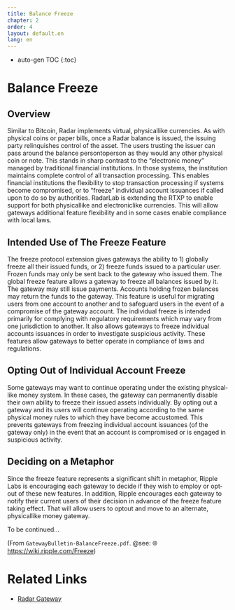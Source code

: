 ```yaml
---
title: Balance Freeze
chapter: 2
order: 4
layout: default.en
lang: en
---
```


* auto-gen TOC
{:toc}

# Balance Freeze

## Overview

Similar to Bitcoin, Radar implements virtual, physical­like currencies. As with physical coins or paper bills, once a Radar balance is issued, the issuing party relinquishes control of the asset. The users trusting the issuer can pass around the balance person­to­person as they would any other physical coin or note.
This stands in sharp contrast to the “electronic money” managed by traditional financial institutions. In those systems, the institution maintains complete control of all transaction processing. This enables financial institutions the flexibility to stop transaction processing if systems become compromised, or to “freeze” individual account issuances if called upon to do so by authorities.
RadarLab is extending the RTXP to enable support for both physical­like and electronic­like currencies. This will allow gateways additional feature flexibility and in some cases enable compliance with local laws.

## Intended Use of The Freeze Feature

The freeze protocol extension gives gateways the ability to 1) globally freeze all their issued funds, or 2) freeze funds issued to a particular user. Frozen funds may only be sent back to the gateway who issued them.
The global freeze feature allows a gateway to freeze all balances issued by it. The gateway may still issue payments. Accounts holding frozen balances may return the funds to the gateway. This feature is useful for migrating users from one account to another and to safeguard users in the event of a compromise of the gateway account.
The individual freeze is intended primarily for complying with regulatory requirements which may vary from one jurisdiction to another. It also allows gateways to freeze individual accounts issuances in order to investigate suspicious activity. These features allow gateways to better operate in compliance of laws and regulations.

## Opting Out of Individual Account Freeze

Some gateways may want to continue operating under the existing physical­like money system. In these cases, the gateway can permanently disable their own ability to freeze their issued assets individually. By opting out a gateway and its users will continue operating according to the same physical money rules to which they have become accustomed. This prevents gateways from freezing individual account issuances (of the gateway only) in the event that an account is compromised or is engaged in suspicious activity.

## Deciding on a Metaphor

Since the freeze feature represents a significant shift in metaphor, Ripple Labs is encouraging each gateway to decide if they wish to employ or opt­out of these new features. In addition, Ripple encourages each gateway to notify their current users of their decision in advance of the freeze feature taking effect. That will allow users to opt­out and move to an alternate, physical­like money gateway.


To be continued...

(From `GatewayBulletin-BalanceFreeze.pdf`.  @see: 🌐 <https://wiki.ripple.com/Freeze>)

# Related Links
  * [Radar Gateway](../start)
